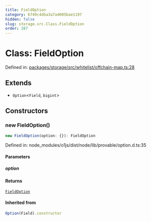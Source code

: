 ```yaml
---
title: FieldOption
category: 6749c4dba3a7a4005bae1197
hidden: false
slug: storage.src.Class.FieldOption
order: 287
---
```


# Class: FieldOption

Defined in: [packages/storage/src/whitelist/offchain-map.ts:28](https://github.com/zkcloudworker/minatokens-lib/blob/main/packages/storage/src/whitelist/offchain-map.ts#L28)

## Extends

- `Option`\<`Field`, `bigint`\>

## Constructors

### new FieldOption()

```ts
new FieldOption(option: {}): FieldOption
```

Defined in: node\_modules/o1js/dist/node/lib/provable/option.d.ts:35

#### Parameters

##### option

#### Returns

[`FieldOption`](storagesrcclassfieldoption)

#### Inherited from

```ts
Option(Field).constructor
```

